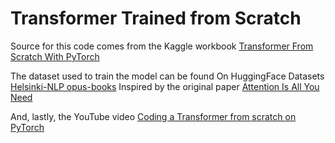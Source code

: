 # Transformer Trained from Scratch
Source for this code comes from the Kaggle workbook
[Transformer From Scratch With PyTorch](https://www.kaggle.com/code/lusfernandotorres/transformer-from-scratch-with-pytorch?scriptVersionId=157547654)

The dataset used to train the model can be found On HuggingFace Datasets [Helsinki-NLP opus-books](https://huggingface.co/datasets/Helsinki-NLP/opus_books)
Inspired by the original paper [Attention Is All You Need](https://arxiv.org/pdf/1706.03762)

And, lastly, the YouTube video [Coding a Transformer from scratch on PyTorch](https://www.youtube.com/watch?v=ISNdQcPhsts)


